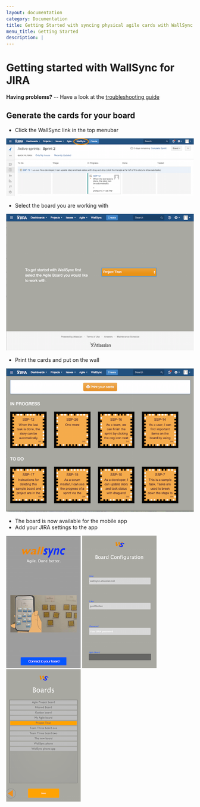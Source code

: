 ```yaml
---
layout: documentation
category: Documentation
title: Getting Started with syncing physical agile cards with WallSync
menu_title: Getting Started
description: |
---
```


Getting started with WallSync for JIRA
====================

<div class="alert alert-warning" role="alert">

<strong>Having problems?</strong> -- Have a look at the <a href="../troubleshooting">troubleshooting guide</a>

</div>


Generate the cards for your board
--------------------


 - Click the WallSync link in the top menubar

 ![WallSync JIRA link](/img/documentation/getting_started/wallsync_link.png)

 - Select the board you are working with

 ![Selected  board](/img/documentation/getting_started/selected_board.png)

 - Print the cards and put on the wall

 ![Print your cards](/img/documentation/getting_started/print_cards.png)

 - The board is now available for the mobile app
 - Add your JIRA settings to the app

![Connect to board](/img/documentation/getting_started/connect_to_board.png) ![Enter settings](/img/documentation/getting_started/settings.png) ![Select your board](/img/documentation/getting_started/select_the_board.png)



